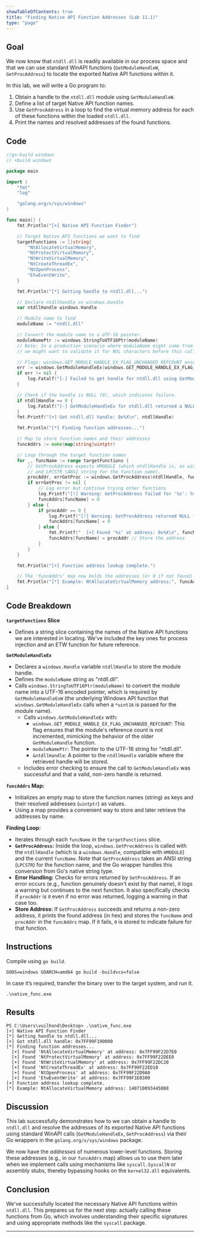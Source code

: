 ```yaml
---
showTableOfContents: true
title: "Finding Native API Function Addresses (Lab 11.1)"
type: "page"
---
```


## Goal

We now know that `ntdll.dll` is readily available in our process space and that we can use standard WinAPI functions (`GetModuleHandleW`, `GetProcAddress`) to locate the exported Native API functions within it.

In this lab, we will write a Go program to:
1.  Obtain a handle to the `ntdll.dll` module using `GetModuleHandleW`.
2.  Define a list of target Native API function names.
3.  Use `GetProcAddress` in a loop to find the virtual memory address for each of these functions within the loaded `ntdll.dll`.
4.  Print the names and resolved addresses of the found functions.

## Code

```go
//go:build windows
// +build windows

package main

import (
	"fmt"
	"log"

	"golang.org/x/sys/windows"
)

func main() {
	fmt.Println("[+] Native API Function Finder")

	// Target Native API functions we want to find
	targetFunctions := []string{
		"NtAllocateVirtualMemory",
		"NtProtectVirtualMemory",
		"NtWriteVirtualMemory", 
		"NtCreateThreadEx",
		"NtOpenProcess", 
		"EtwEventWrite", 
	}

	fmt.Println("[*] Getting handle to ntdll.dll...")

	// Declare ntdllHandle as windows.Handle
	var ntdllHandle windows.Handle

	// Module name to find
	moduleName := "ntdll.dll"

	// Convert the module name to a UTF-16 pointer.
	moduleNamePtr := windows.StringToUTF16Ptr(moduleName)
	// Note: In a production scenario where moduleName might come from untrusted input,
	// we might want to validate it for NUL characters before this call, or use a safer conversion.

	// Flags: windows.GET_MODULE_HANDLE_EX_FLAG_UNCHANGED_REFCOUNT ensures the module's reference count is not incremented.
	err := windows.GetModuleHandleEx(windows.GET_MODULE_HANDLE_EX_FLAG_UNCHANGED_REFCOUNT, moduleNamePtr, &ntdllHandle)
	if err != nil {
		log.Fatalf("[-] Failed to get handle for ntdll.dll using GetModuleHandleEx: %v", err)
	}

	// Check if the handle is NULL (0), which indicates failure.
	if ntdllHandle == 0 {
		log.Fatalf("[-] GetModuleHandleEx for ntdll.dll returned a NULL handle.")
	}
	fmt.Printf("[+] Got ntdll.dll handle: 0x%X\n", ntdllHandle)

	fmt.Println("[*] Finding function addresses...")

	// Map to store function names and their addresses
	funcAddrs := make(map[string]uintptr)

	// Loop through the target function names
	for _, funcName := range targetFunctions {
		// GetProcAddress expects HMODULE (which ntdllHandle is, as windows.Handle is a HMODULE)
		// and LPCSTR (ANSI string for the function name).
		procAddr, errGetProc := windows.GetProcAddress(ntdllHandle, funcName) 
		if errGetProc != nil {
			// Log error but continue trying other functions
			log.Printf("[!] Warning: GetProcAddress failed for '%s': %v", funcName, errGetProc)
			funcAddrs[funcName] = 0 
		} else {
			if procAddr == 0 {
				log.Printf("[!] Warning: GetProcAddress returned NULL for '%s'. Function might not exist or name is wrong.", funcName)
				funcAddrs[funcName] = 0
			} else {
				fmt.Printf("  [+] Found '%s' at address: 0x%X\n", funcName, procAddr)
				funcAddrs[funcName] = procAddr // Store the address
			}
		}
	}

	fmt.Println("[+] Function address lookup complete.")

	// The 'funcAddrs' map now holds the addresses (or 0 if not found)
	fmt.Println("[*] Example: NtAllocateVirtualMemory address:", funcAddrs["NtAllocateVirtualMemory"])
}

```



## Code Breakdown
**`targetFunctions` Slice**
- Defines a string slice containing the names of the Native API functions we are interested in locating. We've included the key ones for process injection and an ETW function for future reference.



**`GetModuleHandleEx`**
- Declares a `windows.Handle` variable `ntdllHandle` to store the module handle.
- Defines the `moduleName` string as "ntdll.dll".
- Calls `windows.StringToUTF16Ptr(moduleName)` to convert the module name into a UTF-16 encoded pointer, which is required by `GetModuleHandleExW` (the underlying Windows API function that `windows.GetModuleHandleEx` calls when a `*uint16` is passed for the module name).
    - Calls `windows.GetModuleHandleEx` with:
        - `windows.GET_MODULE_HANDLE_EX_FLAG_UNCHANGED_REFCOUNT`: This flag ensures that the module's reference count is not incremented, mimicking the behavior of the older `GetModuleHandle` function.
        - `moduleNamePtr`: The pointer to the UTF-16 string for "ntdll.dll".
        - `&ntdllHandle`: A pointer to the `ntdllHandle` variable where the retrieved handle will be stored.
    - Includes error checking to ensure the call to `GetModuleHandleEx` was successful and that a valid, non-zero handle is returned.



**`funcAddrs` Map:**
- Initializes an empty map to store the function names (string) as keys and their resolved addresses (`uintptr`) as values.
- Using a map provides a convenient way to store and later retrieve the addresses by name.



**Finding Loop:**
- Iterates through each `funcName` in the `targetFunctions` slice.
- **`GetProcAddress`:** Inside the loop, `windows.GetProcAddress` is called with the `ntdllHandle` (which is a `windows.Handle`, compatible with `HMODULE`) and the current `funcName`. Note that `GetProcAddress` takes an ANSI string (`LPCSTR`) for the function name, and the Go wrapper handles this conversion from Go's native string type.
- **Error Handling:** Checks for errors returned by `GetProcAddress`. If an error occurs (e.g., function genuinely doesn't exist by that name), it logs a warning but continues to the next function. It also specifically checks if `procAddr` is `0` even if no error was returned, logging a warning in that case too.
- **Store Address:** If `GetProcAddress` succeeds and returns a non-zero address, it prints the found address (in hex) and stores the `funcName` and `procAddr` in the `funcAddrs` map. If it fails, `0` is stored to indicate failure for that function.



## Instructions

Compile using `go build`.

```shell
GOOS=windows GOARCH=amd64 go build -buildvcs=false
```


In case it’s required, transfer the binary over to the target system, and run it.


```shell
.\native_func.exe
```



## Results


```shell
PS C:\Users\vuilhond\Desktop> .\native_func.exe
[+] Native API Function Finder
[*] Getting handle to ntdll.dll...
[+] Got ntdll.dll handle: 0x7FF99F190000
[*] Finding function addresses...
  [+] Found 'NtAllocateVirtualMemory' at address: 0x7FF99F22D7E0
  [+] Found 'NtProtectVirtualMemory' at address: 0x7FF99F22DEE0
  [+] Found 'NtWriteVirtualMemory' at address: 0x7FF99F22DC20
  [+] Found 'NtCreateThreadEx' at address: 0x7FF99F22ED10
  [+] Found 'NtOpenProcess' at address: 0x7FF99F22D9A0
  [+] Found 'EtwEventWrite' at address: 0x7FF99F1E0300
[+] Function address lookup complete.
[*] Example: NtAllocateVirtualMemory address: 140710093445088

```

## Discussion
This lab successfully demonstrates how to we can obtain a handle to `ntdll.dll` and resolve the addresses of its exported Native API functions using standard WinAPI calls (`GetModuleHandleEx`, `GetProcAddress`) via their Go wrappers in the `golang.org/x/sys/windows` package.

We now have the _addresses_ of numerous lower-level functions. Storing these addresses (e.g., in our `funcAddrs` map) allows us to use them later when we implement calls using mechanisms like `syscall.SyscallN` or assembly stubs, thereby bypassing hooks on the `kernel32.dll` equivalents.

## Conclusion
We've successfully located the necessary Native API functions within `ntdll.dll`. This prepares us for the next step: actually calling these functions from Go, which involves understanding their specific signatures and using appropriate methods like the `syscall` package.


---
